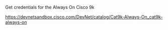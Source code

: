 Get credentials for the Always On Cisco 9k

https://devnetsandbox.cisco.com/DevNet/catalog/Cat9k-Always-On_cat9k-always-on

